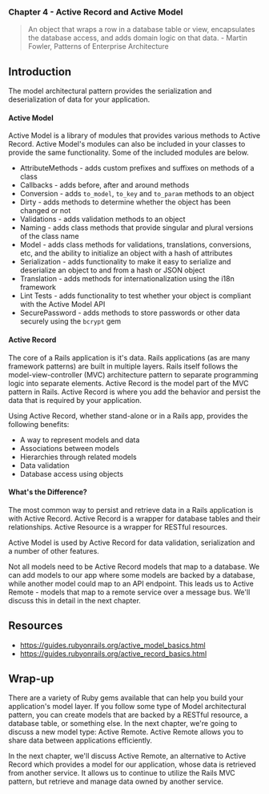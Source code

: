 ### Chapter 4 - Active Record and Active Model

> An object that wraps a row in a database table or view, encapsulates the database access, and adds domain logic on that data. - Martin Fowler, Patterns of Enterprise Architecture

## Introduction

The model architectural pattern provides the serialization and deserialization of data for your application.

#### Active Model

Active Model is a library of modules that provides various methods to Active Record. Active Model's modules can also be included in your classes to provide the same functionality. Some of the included modules are below.

- AttributeMethods - adds custom prefixes and suffixes on methods of a class
- Callbacks - adds before, after and around methods
- Conversion - adds `to_model`, `to_key` and `to_param` methods to an object
- Dirty - adds methods to determine whether the object has been changed or not
- Validations - adds validation methods to an object
- Naming - adds class methods that provide singular and plural versions of the class name
- Model - adds class methods for validations, translations, conversions, etc, and the ability to initialize an object with a hash of attributes
- Serialization - adds functionality to make it easy to serialize and deserialize an object to and from a hash or JSON object
- Translation - adds methods for internationalization using the i18n framework
- Lint Tests - adds functionality to test whether your object is compliant with the Active Model API
- SecurePassword - adds methods to store passwords or other data securely using the `bcrypt` gem

#### Active Record

The core of a Rails application is it's data. Rails applications (as are many framework patterns) are built in multiple layers. Rails itself follows the model-view-controller (MVC) architecture pattern to separate programming logic into separate elements. Active Record is the model part of the MVC pattern in Rails. Active Record is where you add the behavior and persist the data that is required by your application.

Using Active Record, whether stand-alone or in a Rails app, provides the following benefits:

* A way to represent models and data
* Associations between models
* Hierarchies through related models
* Data validation
* Database access using objects

#### What's the Difference?

The most common way to persist and retrieve data in a Rails application is with Active Record. Active Record is a wrapper for database tables and their relationships. Active Resource is a wrapper for RESTful resources.

Active Model is used by Active Record for data validation, serialization and a number of other features. 

Not all models need to be Active Record models that map to a database. We can add models to our app where some models are backed by a database, while another model could map to an API endpoint. This leads us to Active Remote - models that map to a remote service over a message bus. We'll discuss this in detail in the next chapter.

## Resources

* https://guides.rubyonrails.org/active_model_basics.html
* https://guides.rubyonrails.org/active_record_basics.html

## Wrap-up

There are a variety of Ruby gems available that can help you build your application's model layer. If you follow some type of Model architectural pattern, you can create models that are backed by a RESTful resource, a database table, or something else. In the next chapter, we're going to discuss a new model type: Active Remote. Active Remote allows you to share data between applications efficiently.

In the next chapter, we'll discuss Active Remote, an alternative to Active Record which provides a model for our application, whose data is retrieved from another service. It allows us to continue to utilize the Rails MVC pattern, but retrieve and manage data owned by another service.

